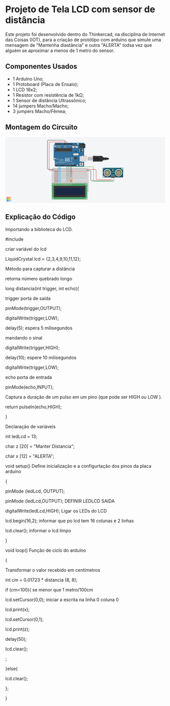 # Projeto de Tela LCD com sensor de distância

Este projeto foi desenvolvido dentro do Thinkercad, na disciplina de Internet das Coisas 
(IOT), para a criação de protótipo com arduíno que simule uma mensagem de "Mantenha diastância"
e outra "ALERTA" todsa vez que alguém se aproximar a menos de 1 metro do sensor.

## Componentes Usados 

- 1 Arduíno Uno;
- 1 Protoboard (Placa de Ensaio);
- 1 LCD 16x2;
- 1 Resistor com resistência de 1kΩ;  
- 1 Sensor de distância Ultrassônico;
- 14 jumpers Macho/Macho;
- 3 jumpers Macho/Fêmea;

## Montagem do Circuito
![Imagem do Circuito](/AtividadeLCD/TELA-LCD.png)

## Explicação do Código


Importando a biblioteca do LCD.

#include <LiquidCrystal>


criar variável do lcd

LiquidCrystal lcd = {2,3,4,9,10,11,12};

Método para capturar a distância

retorna número quebrado longo

long distancia(int trigger, int echo){
 
trigger porta de saída

pinMode(trigger,OUTPUT);

digitalWrite(trigger,LOW);

delay(5);  espera 5 milisegundos

  
mandando o sinal

digitalWrite(trigger,HIGH);

delay(10);  espere 10 milisegundos

digitalWrite(trigger,LOW);

echo porta de entrada

pinMode(echo,INPUT);

Captura a duração de um pulso em um pino (que pode ser HIGH ou LOW ).

return pulseIn(echo,HIGH);

}


Declaração de variáveis

int ledLcd = 13;

char z [20] = "Manter Distancia";

char x [12] = "ALERTA";


void setup()  Define inicialização e a configurtação dos pinos da placa arduíno

{
  
 pinMode (ledLcd, OUTPUT);

  pinMode (ledLcd,OUTPUT);  DEFINIR LEDLCD SAIDA

  digitalWrite(ledLcd,HIGH); Ligar os LEDs do LCD

  lcd.begin(16,2);  informar que po lcd tem 16 colunas e 2 linhas

  lcd.clear();  informar o lcd limpo

}


void loop()  Função de ciclo do arduíno

{

  Transformar o valor recebido em centímetros

  int cm = 0.01723 * distancia (8, 8);

  if (cm<100){  se menor que 1 metro/100cm

  lcd.setCursor(0,0);   iniciar a escrita na linha 0 coluna 0

  lcd.print(x);

  lcd.setCursor(0,1);

  lcd.print(z);

   delay(50);

   lcd.clear();

 ;

  }else{

lcd.clear();

  };
  
}

